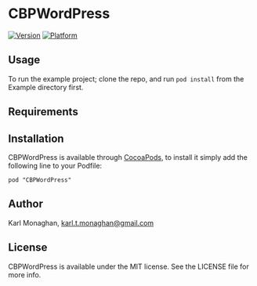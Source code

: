 # CBPWordPress

[![Version](http://cocoapod-badges.herokuapp.com/v/CBPWordPress/badge.png)](http://cocoadocs.org/docsets/CBPWordPress)
[![Platform](http://cocoapod-badges.herokuapp.com/p/CBPWordPress/badge.png)](http://cocoadocs.org/docsets/CBPWordPress)

## Usage

To run the example project; clone the repo, and run `pod install` from the Example directory first.

## Requirements

## Installation

CBPWordPress is available through [CocoaPods](http://cocoapods.org), to install
it simply add the following line to your Podfile:

    pod "CBPWordPress"

## Author

Karl Monaghan, karl.t.monaghan@gmail.com

## License

CBPWordPress is available under the MIT license. See the LICENSE file for more info.

